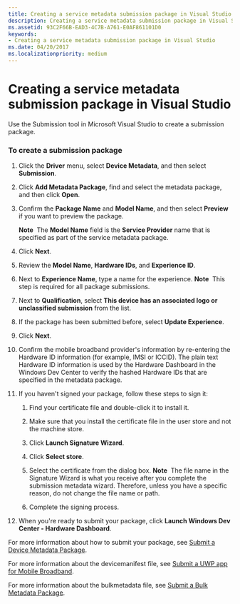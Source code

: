 ```yaml
---
title: Creating a service metadata submission package in Visual Studio
description: Creating a service metadata submission package in Visual Studio
ms.assetid: 93C2F66B-EAD3-4C7B-A761-E0AF861101D0
keywords:
- Creating a service metadata submission package in Visual Studio
ms.date: 04/20/2017
ms.localizationpriority: medium
---
```


# Creating a service metadata submission package in Visual Studio


Use the Submission tool in Microsoft Visual Studio to create a submission package.

### <span id="To_create_a_submission_package"></span><span id="to_create_a_submission_package"></span><span id="TO_CREATE_A_SUBMISSION_PACKAGE"></span>To create a submission package

1.  Click the **Driver** menu, select **Device Metadata**, and then select **Submission**.
2.  Click **Add Metadata Package**, find and select the metadata package, and then click **Open**.
3.  Confirm the **Package Name** and **Model Name**, and then select **Preview** if you want to preview the package.

    **Note**  The **Model Name** field is the **Service Provider** name that is specified as part of the service metadata package.

     

4.  Click **Next**.
5.  Review the **Model Name**, **Hardware IDs**, and **Experience ID**.
6.  Next to **Experience Name**, type a name for the experience.
    **Note**  This step is required for all package submissions.

     

7.  Next to **Qualification**, select **This device has an associated logo or unclassified submission** from the list.
8.  If the package has been submitted before, select **Update Experience**.
9.  Click **Next**.
10. Confirm the mobile broadband provider's information by re-entering the Hardware ID information (for example, IMSI or ICCID). The plain text Hardware ID information is used by the Hardware Dashboard in the Windows Dev Center to verify the hashed Hardware IDs that are specified in the metadata package.
11. If you haven't signed your package, follow these steps to sign it:

    1.  Find your certificate file and double-click it to install it.
    2.  Make sure that you install the certificate file in the user store and not the machine store.
    3.  Click **Launch Signature Wizard**.
    4.  Click **Select store**.
    5.  Select the certificate from the dialog box.
        **Note**  The file name in the Signature Wizard is what you receive after you complete the submission metadata wizard. Therefore, unless you have a specific reason, do not change the file name or path.

         

    6.  Complete the signing process.

12. When you're ready to submit your package, click **Launch Windows Dev Center - Hardware Dashboard**.

For more information about how to submit your package, see [Submit a Device Metadata Package](http://go.microsoft.com/fwlink/p/?linkid=226302).

For more information about the devicemanifest file, see [Submit a UWP app for Mobile Broadband](http://go.microsoft.com/fwlink/p/?linkid=248426).

For more information about the bulkmetadata file, see [Submit a Bulk Metadata Package](http://go.microsoft.com/fwlink/p/?linkid=248427).

 

 





